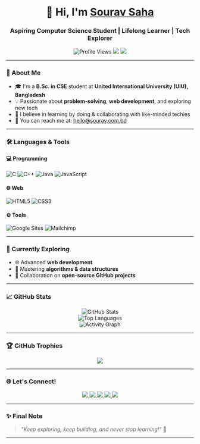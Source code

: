 <h1 align="center">👋 Hi, I'm <a href="https://www.sourav.com.bd" target="_blank">Sourav Saha</a></h1>
<h3 align="center">Aspiring Computer Science Student | Lifelong Learner | Tech Explorer</h3>

<p align="center">
  <img src="https://komarev.com/ghpvc/?username=souravsahapartho&label=Profile%20views&color=0e75b6&style=flat" alt="Profile Views"/>
  <img src="https://img.shields.io/badge/Focus-Learning%20%26%20Building-blueviolet" />
  <img src="https://img.shields.io/badge/Status-Available-brightgreen" />
</p>

---

### 🚀 About Me

- 🎓 I'm a **B.Sc. in CSE** student at **United International University (UIU), Bangladesh**
- 💡 Passionate about **problem-solving**, **web development**, and exploring new tech
- 🔁 I believe in learning by doing & collaborating with like-minded techies
- 📩 You can reach me at: [hello@sourav.com.bd](mailto:hello@sourav.com.bd)

---

### 🛠️ Languages & Tools

#### 💻 Programming
![C](https://img.shields.io/badge/C-00599C?style=flat&logo=c&logoColor=white)
![C++](https://img.shields.io/badge/C++-00599C?style=flat&logo=c%2B%2B&logoColor=white)
![Java](https://img.shields.io/badge/Java-007396?style=flat&logo=java&logoColor=white)
![JavaScript](https://img.shields.io/badge/JavaScript-F7DF1E?style=flat&logo=javascript&logoColor=black)

#### 🌐 Web
![HTML5](https://img.shields.io/badge/HTML5-E34F26?style=flat&logo=html5&logoColor=white)
![CSS3](https://img.shields.io/badge/CSS3-1572B6?style=flat&logo=css3&logoColor=white)

#### ⚙️ Tools
![Google Sites](https://img.shields.io/badge/Google%20Sites-34A853?style=flat&logo=google&logoColor=white)
![Mailchimp](https://img.shields.io/badge/Mailchimp-FFE01B?style=flat&logo=mailchimp&logoColor=black)

---

### 🌱 Currently Exploring

- 🌐 Advanced **web development**
- 🧠 Mastering **algorithms & data structures**
- 🤝 Collaboration on **open-source GitHub projects**

---

### 📈 GitHub Stats

<p align="center">
  <img src="https://github-readme-stats.vercel.app/api?username=souravsahapartho&show_icons=true&theme=radical" alt="GitHub Stats" />
  <br />
  <img src="https://github-readme-stats.vercel.app/api/top-langs/?username=souravsahapartho&layout=compact&theme=radical&langs_count=8" alt="Top Languages" />
  <br />
  <img src="https://github-readme-activity-graph.vercel.app/graph?username=souravsahapartho&theme=radical&bg_color=ffffff&color=000000&line=ff6347&point=0000ff&area=true&hide_border=true" alt="Activity Graph"/>
</p>

---

### 🏆 GitHub Trophies

<p align="center">
  <img src="https://github-profile-trophy.vercel.app/?username=souravsahapartho&theme=dracula&column=6&margin-w=10" />
</p>

---

### 🌐 Let's Connect!

<p align="center">
  <a href="https://facebook.com/souravsahapartho" target="_blank">
    <img src="https://img.shields.io/badge/Facebook-1877F2?style=for-the-badge&logo=facebook&logoColor=white" />
  </a>
  <a href="https://instagram.com/souravsahapartho" target="_blank">
    <img src="https://img.shields.io/badge/Instagram-E4405F?style=for-the-badge&logo=instagram&logoColor=white" />
  </a>
  <a href="https://linkedin.com/in/souravsahapartho" target="_blank">
    <img src="https://img.shields.io/badge/LinkedIn-0077B5?style=for-the-badge&logo=linkedin&logoColor=white" />
  </a>
  <a href="https://x.com/souravpartho" target="_blank">
    <img src="https://img.shields.io/badge/X-000000?style=for-the-badge&logo=twitter&logoColor=white" />
  </a>
  <a href="https://www.sourav.com.bd" target="_blank">
    <img src="https://img.shields.io/badge/Website-Visit%20Now-blue?style=for-the-badge&logo=google-chrome&logoColor=white" />
  </a>
</p>

---

### ✨ Final Note

> _"Keep exploring, keep building, and never stop learning!"_ 🚀

---

